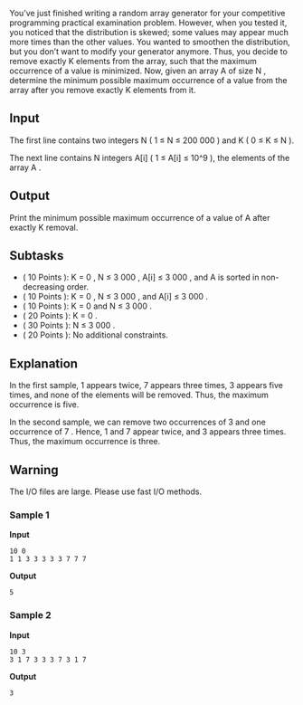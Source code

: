 You’ve just finished writing a random array generator for
your competitive programming practical examination
problem. However, when you tested it, you noticed that the
distribution is skewed; some values may appear much more times
than the other values. You wanted to smoothen the distribution,
but you don’t want to modify your generator anymore. Thus, you
decide to remove exactly K elements from the array, such that
the maximum occurrence of a value is minimized. Now, given an
array A of size N , determine the minimum
possible maximum occurrence of a value from the array after you
remove exactly K elements from it.

## Input
The first line contains two integers N ( 1
≤ N ≤ 200 000 ) and K ( 0
≤ K ≤ N ).

The next line contains N integers A[i] ( 1 ≤ A[i] ≤ 10^9 ), the elements
of the array A .

## Output
Print the minimum possible maximum occurrence of a value of A after exactly K removal.

## Subtasks
- ( 10 Points ): K = 0 , N ≤ 3 000 , A[i] ≤ 3 000 , and A is sorted in
non-decreasing order.
- ( 10 Points ): K = 0 , N ≤ 3 000 , and A[i] ≤ 3 000 .
- ( 10 Points ): K = 0 and N ≤ 3 000 .
- ( 20 Points ): K = 0 .
- ( 30 Points ): N ≤ 3 000 .
- ( 20 Points ): No additional
constraints.

## Explanation
In the first sample, 1 appears twice, 7 appears three times, 3 appears five times, and none of
the elements will be removed. Thus, the maximum occurrence is
five.

In the second sample, we can remove two occurrences of 3 and one occurrence of 7 . Hence, 1 and 7 appear twice, and 3 appears three times. Thus, the
maximum occurrence is three.

## Warning
The I/O files are large. Please use fast I/O methods.

### Sample 1
**Input**
```text
10 0
1 1 3 3 3 3 3 7 7 7
```
**Output**
```text
5
```

### Sample 2
**Input**
```text
10 3
3 1 7 3 3 3 7 3 1 7
```
**Output**
```text
3
```
